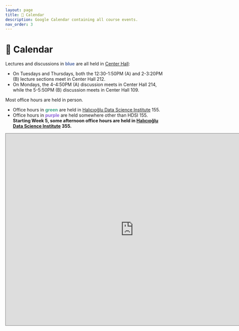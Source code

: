 ```yaml
---
layout: page
title: 📆 Calendar
description: Google Calendar containing all course events.
nav_order: 3
---
```


# 📆 Calendar

Lectures and discussions in <span style="color:#536ca6"><b>blue</b></span> are all held in [Center Hall](https://maps.app.goo.gl/epiFTsQqRRPYn3ZX7):
- On Tuesdays and Thursdays, both the 12:30-1:50PM (A) and 2-3:20PM (B) lecture sections meet in Center Hall 212.
- On Mondays, the 4-4:50PM (A) discussion meets in Center Hall 214, while the 5-5:50PM (B) discussion meets in Center Hall 109.

Most office hours are held in person. 
- Office hours in <span style="color:#40a587"><b>green</b></span> are held in [Halıcıoğlu Data Science Institute](https://www.google.com/maps/place/Hal%C4%B1c%C4%B1o%C4%9Flu+Data+Science+Institute/@32.8805676,-117.2363991,17z/data=!3m2!4b1!5s0x80dc06c1dfc237df:0x2baefc1d5cbb43f3!4m6!3m5!1s0x80dc06c1fb192bcb:0x94d4894527b99b21!8m2!3d32.8805631!4d-117.2338242!16s%2Fg%2F11f4_xtk0f?entry=ttu) 155.
- Office hours in <span style="color:#8c66d9"><b>purple</b></span> are held somewhere other than HDSI 155. **Starting Week 5, some afternoon office hours are held in [Halıcıoğlu Data Science Institute](https://www.google.com/maps/place/Hal%C4%B1c%C4%B1o%C4%9Flu+Data+Science+Institute/@32.8805676,-117.2363991,17z/data=!3m2!4b1!5s0x80dc06c1dfc237df:0x2baefc1d5cbb43f3!4m6!3m5!1s0x80dc06c1fb192bcb:0x94d4894527b99b21!8m2!3d32.8805631!4d-117.2338242!16s%2Fg%2F11f4_xtk0f?entry=ttu) 355.**

<iframe src="https://calendar.google.com/calendar/embed?height=600&wkst=1&ctz=America%2FLos_Angeles&bgcolor=%23ffffff&showTitle=0&showPrint=0&showTabs=0&showCalendars=0&showTz=0&mode=WEEK&src=Y18yMTk0OTE4ODc5Y2UyNjZhODBkNGU0MTkwZjNjMDkxM2EwOWNlZjE3MzkxZjU5OTVmM2RjNWNjZDI2NDMwM2QxQGdyb3VwLmNhbGVuZGFyLmdvb2dsZS5jb20&src=Y19lM2EzYzQ4ODBkOWU3MTJhOTYyMGNjMTBmYzM3MGEwZmVhY2U3MGNlZDU3MTcyZTYyYTlmOTUxNDIwNWY4ZGQ4QGdyb3VwLmNhbGVuZGFyLmdvb2dsZS5jb20&src=Y19iZWNiMGU3NzZmN2RhM2QwOWJmOTFkZDJkZjU4YTMwMTExOWMwMTMwOThiYjBmN2QzYmVjMDAwNzNiZWE4ZDBkQGdyb3VwLmNhbGVuZGFyLmdvb2dsZS5jb20&color=%23009688&color=%23B39DDB&color=%233F51B5" style="border:solid 1px #777" width="800" height="600" frameborder="0" scrolling="no"></iframe>